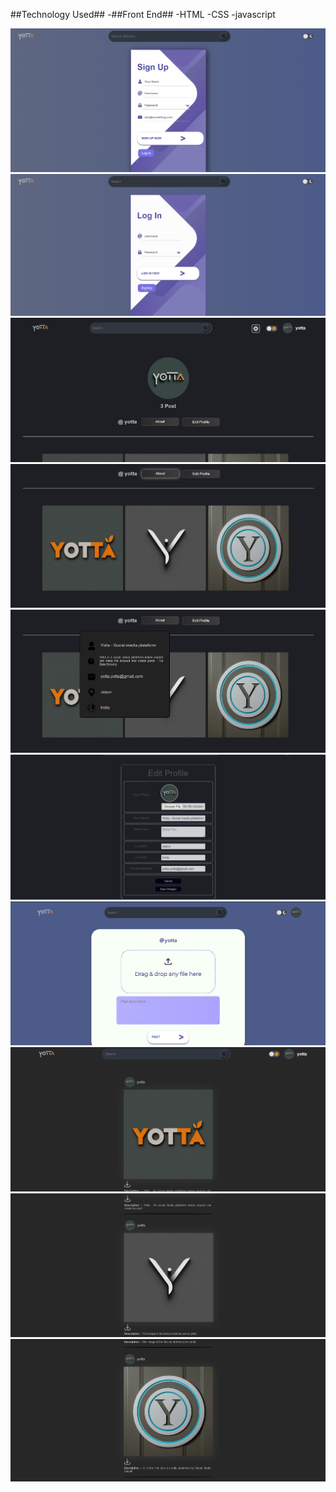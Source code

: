 ##Technology Used##
-##Front End##
  -HTML 
  -CSS
  -javascript


![SignUp page](https://github.com/syeedsaquib/yotta/blob/main/Screenshot/1.png)
![LogIn page](https://github.com/syeedsaquib/yotta/blob/main/Screenshot/2.png)
![Profile page](https://github.com/syeedsaquib/yotta/blob/main/Screenshot/3.png)
![Profile page posts](https://github.com/syeedsaquib/yotta/blob/main/Screenshot/4.png)
![About profile](https://github.com/syeedsaquib/yotta/blob/main/Screenshot/5.png)
![Edit profile page](https://github.com/syeedsaquib/yotta/blob/main/Screenshot/6.png)
![Create post page](https://github.com/syeedsaquib/yotta/blob/main/Screenshot/7.png)
![User post page-1](https://github.com/syeedsaquib/yotta/blob/main/Screenshot/8.png)
![User post page-2](https://github.com/syeedsaquib/yotta/blob/main/Screenshot/9.png)
![User post page-3](https://github.com/syeedsaquib/yotta/blob/main/Screenshot/10.png)
